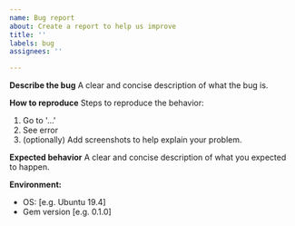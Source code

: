 ```yaml
---
name: Bug report
about: Create a report to help us improve
title: ''
labels: bug
assignees: ''

---
```


**Describe the bug**
A clear and concise description of what the bug is.

**How to reproduce**
Steps to reproduce the behavior:
1. Go to '...'
2. See error
3. (optionally) Add screenshots to help explain your problem.

**Expected behavior**
A clear and concise description of what you expected to happen.

**Environment:**
 - OS: [e.g. Ubuntu 19.4]
 - Gem version [e.g. 0.1.0]
